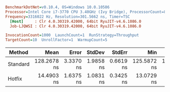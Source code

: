 ``` ini

BenchmarkDotNet=v0.10.4, OS=Windows 10.0.10586
Processor=Intel Core i7-3770 CPU 3.40GHz (Ivy Bridge), ProcessorCount=8
Frequency=3316022 Hz, Resolution=301.5662 ns, Timer=TSC
  [Host]     : Clr 4.0.30319.42000, 64bit RyuJIT-v4.6.1086.0
  Job-LJQWSI : Clr 4.0.30319.42000, 64bit RyuJIT-v4.6.1086.0

InvocationCount=1000  LaunchCount=1  RunStrategy=Throughput  
TargetCount=10  UnrollFactor=1  WarmupCount=5  

```
 |   Method |        Mean |     Error |    StdDev |    StdErr |         Min |          Q1 |      Median |          Q3 |         Max |        Op/s | Scaled | ScaledSD | Allocated |
 |--------- |------------:|----------:|----------:|----------:|------------:|------------:|------------:|------------:|------------:|------------:|-------:|---------:|----------:|
 | Standard | 128.2678 ns | 3.3370 ns | 1.9858 ns | 0.6619 ns | 125.5872 ns | 125.8888 ns | 128.9045 ns | 129.8092 ns | 130.7139 ns |  7796188.24 |   1.00 |     0.00 |      0 kB |
 |   Hotfix |  14.4903 ns | 1.6375 ns | 1.0831 ns | 0.3425 ns |  13.0729 ns |  13.0729 ns |  14.5807 ns |  15.4854 ns |  15.7870 ns | 69011912.28 |   0.11 |     0.01 |      0 kB |
